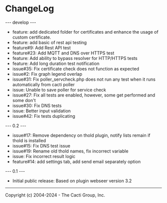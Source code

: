 # ChangeLog

--- develop ---

* feature: add dedicated folder for certificates and enhance the usage of custom certificate.
* feature: add basic of rest api testing
* feature#9: Add Rest API test
* feature#23: Add MQTT and DNS over HTTPS test
* feature: Add ability to bypass resolver for HTTP/HTTPS tests
* feature: Add long duration test notification
* issue#35: Fix certificate check does not function as expected
* issue#2: Fix graph legend overlap
* issue#31: Fix poller_servcheck.php does not run any test when it runs automatically from cacti poller
* issue: Unable to save poller for service check
* issue#27: Fix all tests are enabled, however, some get performed and some don't
* issue#30: Fix DNS tests
* issue: Better input validation
* issue#42: Fix tests duplicating


--- 0.2 ---

* issue#17: Remove dependency on thold plugin, notify lists remain if thold is installed 
* issue#15: Fix DNS test issue
* issue#19: Rename old thold names, fix incorrect variable
* issue: Fix incorrect result logic
* feature#14: add settings tab, add send email separately option

--- 0.1 ---

* Initial public release: Based on plugin webseer version 3.2

-----------------------------------------------
Copyright (c) 2004-2024 - The Cacti Group, Inc.

